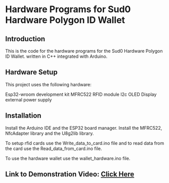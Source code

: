 # Hardware Programs for Sud0 Hardware Polygon ID Wallet

## Introduction

This is the code for the hardware programs for the Sud0 Hardware Polygon ID Wallet. written in C++ integrated with Arduino.

## Hardware Setup

This project uses the following hardware:

Esp32-wroom development kit
MFRC522 RFID module
I2c OLED Display
external power supply

## Installation

Install the Arduino IDE and the ESP32 board manager. Install the MFRC522, NfcAdapter library and the U8g2lib library.

To setup rfid cards use the Write_data_to_card.ino file and to read data from the card use the Read_data_from_card.ino file.

To use the hardware wallet use the wallet_hardware.ino file.

## Link to Demonstration Video: [Click Here](https://youtu.be/euoEZ8p4uLk)